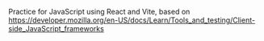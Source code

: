 Practice for JavaScript using React and Vite, based on https://developer.mozilla.org/en-US/docs/Learn/Tools_and_testing/Client-side_JavaScript_frameworks